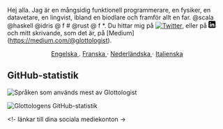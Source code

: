 Hej alla. Jag är en mångsidig funktionell programmerare, en fysiker, en datavetare, en lingvist, ibland en biodlare och framför allt en far. @scala @haskell @idris @ f # @rust @ f *.
Du hittar mig på [![Twitter][1.2]][1], eller på [![LinkedIn][3.2]][3] och mitt skrivande, som det är, på [Medium] (https://medium.com/@glottologist).

<p align = "center">
  <a href="/README.md"> Engelska </a>
  .
  <a href="/README_FR.md"> Franska </a>
  ·
  <a href="/README_NL.md"> Nederländska </a>
  ·
  <a href="/README_IT.md"> Italienska </a>

</p>


## GitHub-statistik

![Språken som används mest av Glottologist](https://github-readme-stats.vercel.app/api/top-langs/?username=glottologist&count_private=true&layout=compact&langs_count=10&hide=html,css,javascript,dockerfile&theme=onedark)


![Glottologens GitHub-statistik](https://github-readme-stats.vercel.app/api?username=glottologist&show_icons=true&theme=onedark)


[1.2]: http://i.imgur.com/wWzX9uB.png (Twitter-ikon)
[2.2]: http://i.imgur.com/9I6NRUm.png (github-ikon)
[3.2]: https://github.com/glottologist/glottologist/blob/main/linkedin-3-16.png (linkedin-ikon)

<!- länkar till dina sociala mediekonton ->

[1]: https://twitter.com/theglottologist
[2]: https://github.com/Glottologist
[3]: https://www.linkedin.com/in/jasonridgwaytaylor/
[4]: https://medium.com/@glottologist